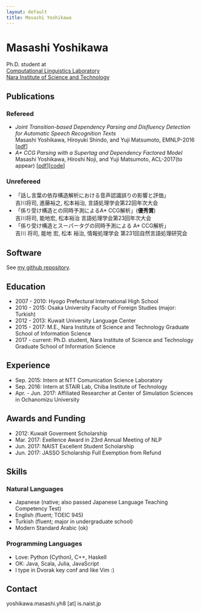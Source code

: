 ```yaml
---
layout: default
title: Masashi Yoshikawa
---
```


# Masashi Yoshikawa
Ph.D. student at  
[Computational Linguistics Laboratory](http://cl.naist.jp)  
[Nara Institute of Science and Technology](http://www.naist.jp)  

## Publications
### Refereed
* _Joint Transition-based Dependency Parsing and Disfluency Detection for Automatic Speech Recognition Texts_  
Masashi Yoshikawa, Hiroyuki Shindo, and Yuji Matsumoto, EMNLP-2016
[[pdf](./papers/dsfl_emnlp2016.pdf)]
* _A\* CCG Parsing with a Supertag and Dependency Factored Model_  
Masashi Yoshikawa, Hiroshi Noji, and Yuji Matsumoto, ACL-2017(to appear)
[[pdf](./papers/ccg_acl2017.pdf)][[code](https://github.com/masashi-y/depccg)]

### Unrefereed
* 「話し言葉の依存構造解析における音声認識誤りの影響と評価」  
吉川将司, 進藤裕之, 松本裕治, 言語処理学会第22回年次大会
* 「係り受け構造との同時予測によるA\* CCG解析」(__優秀賞__)  
吉川将司, 能地宏, 松本裕治 言語処理学会第23回年次大会
* 「係り受け構造とスーパータグの同時予測による A\* CCG解析」  
吉川 将司, 能地 宏, 松本 裕治, 情報処理学会 第231回自然言語処理研究会

## Software
See [my github repository](https://github.com/masashi-y).

## Education
* 2007 - 2010: Hyogo Prefectural International High School
* 2010 - 2015: Osaka University Faculty of Foreign Studies (major: Turkish)
* 2012 - 2013: Kuwait University Language Center
* 2015 - 2017: M.E., Nara Institute of Science and Technology Graduate School of Information Science
* 2017 - current: Ph.D. student, Nara Institute of Science and Technology
 Graduate School of Information Science

## Experience
* Sep. 2015: Intern at NTT Comunication Science Laboratory
* Sep. 2016: Intern at STAIR Lab, Chiba Institute of Technology
* Apr. - Jun. 2017: Affiliated Researcher at Center of Simulation Sciences in Ochanomizu University

## Awards and Funding
*  2012: Kuwait Goverment Scholarship
*  Mar. 2017: Exellence Award in 23rd Annual Meeting of NLP
*  Jun. 2017: NAIST Excellent Student Scholarship
*  Jun. 2017: JASSO Scholarship Full Exemption from Refund

## Skills

### Natural Languages
* Japanese (native; also passed Japanese Language Teaching Competency Test)
* English (fluent; TOEIC 945)
* Turkish (fluent; major in undergraduate school)
* Modern Standard Arabic (ok)

### Programming Languages
* Love: Python (Cython), C++, Haskell
* OK: Java, Scala, Julia, JavaScript
* I type in Dvorak key conf and like Vim :)

## Contact
yoshikawa.masashi.yh8 [at] is.naist.jp
